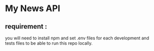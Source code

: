 # My News API

## requirement :

you will need to install npm and set .env files for each development and tests files to be able to run this repo locally.
